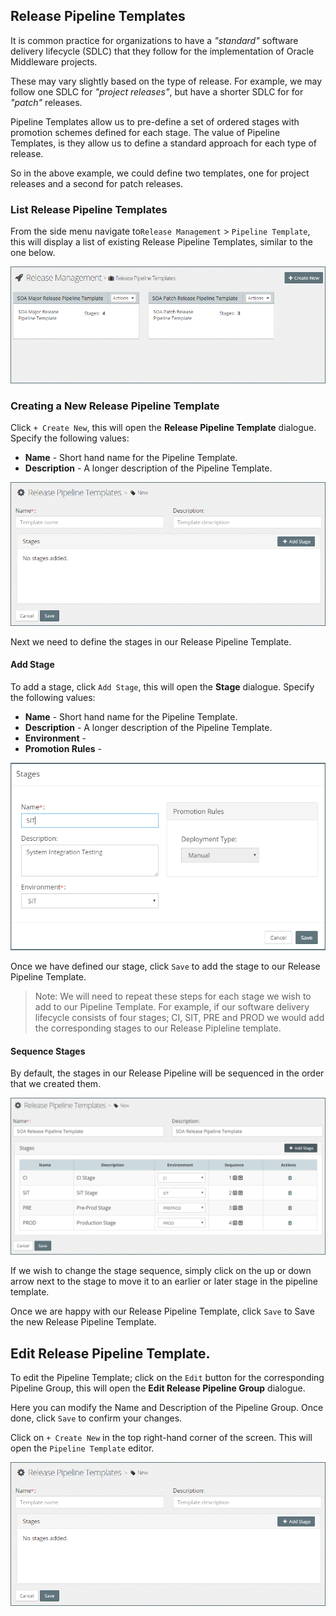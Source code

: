 ## Release Pipeline Templates
It is common practice for organizations to have a *"standard"* software delivery lifecycle (SDLC) that they follow for the implementation of Oracle Middleware projects. 

These may vary slightly based on the type of release. For example, we may follow one SDLC for *"project releases"*, but have a shorter SDLC for   for *"patch"* releases.

Pipeline Templates allow us to pre-define a set of ordered stages with promotion schemes defined for each stage. The value of Pipeline Templates, is they allow us to define a standard approach for each type of release.

So in the above example, we could define two templates, one for project releases and a second for patch releases.

### List Release Pipeline Templates
From the side menu navigate to`Release Management` > `Pipeline Template`, this will display a list of existing Release Pipeline Templates, similar to the one below.

![](img/releasePipelineTemplatesList.PNG)

### Creating a New Release Pipeline Template
Click `+ Create New`, this will open the **Release Pipeline Template** dialogue. Specify the following values:

* **Name** - Short hand name for the Pipeline Template.
* **Description** - A longer description of the Pipeline Template.

![](img/releasePipelineTemplateCreate.PNG)

Next we need to define the stages in our Release Pipeline Template.

#### Add Stage
To add a stage, click `Add Stage`, this will open the **Stage** dialogue. Specify the following values:

* **Name** - Short hand name for the Pipeline Template.
* **Description** - A longer description of the Pipeline Template.
* **Environment** - 
* **Promotion Rules** - 

![](img/releasePipelineTemplateAddStage.PNG)

Once we have defined our stage, click `Save` to add the stage to our Release Pipeline Template.

> Note: We will need to repeat these steps for each stage we wish to add to our Pipeline Template. For example, if our software delivery lifecycle consists of four stages; CI, SIT, PRE and PROD we would add the corresponding stages to our Release Pipleline template.

#### Sequence Stages
By default, the stages in our Release Pipeline will be sequenced in the order that we created them.

![](img/releasePipelineTemplateOrderStages.PNG)

If we wish to change the stage sequence, simply click on the up or down arrow next to the stage to move it to an earlier or later stage in the pipeline template.

Once we are happy with our Release Pipeline Template, click `Save` to Save the new Release Pipeline Template.

## Edit Release Pipeline Template.
To edit the Pipeline Template; click on the `Edit` button for the corresponding Pipeline Group, this will open the **Edit Release Pipeline Group** dialogue.

Here you can modify the Name and Description of the Pipeline Group. Once done, click `Save` to confirm your changes.









Click on `+ Create New` in the top right-hand corner of the screen. This will open the `Pipeline Template` editor.


![](img/createReleasePipelineTemplate.PNG)


